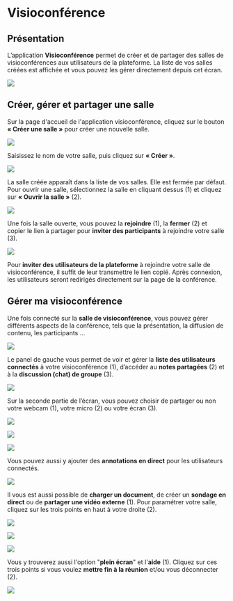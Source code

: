 # Visioconférence

## Présentation

L’application **Visioconférence** permet de créer et de partager des salles de visioconférences aux utilisateurs de la plateforme. La liste de vos salles créées est affichée et vous pouvez les gérer directement depuis cet écran. 

![](../.gitbook/assets/image%20%2882%29.png)

## Créer, gérer et partager une salle

Sur la page d'accueil de l'application visioconférence, cliquez sur le bouton **« Créer une salle »** pour créer une nouvelle salle. 

![](../.gitbook/assets/image%20%2884%29.png)

Saisissez le nom de votre salle, puis cliquez sur **« Créer »**. 

![](../.gitbook/assets/image%20%28101%29.png)

La salle créée apparaît dans la liste de vos salles. Elle est fermée par défaut. Pour ouvrir une salle, sélectionnez la salle en cliquant dessus \(1\) et cliquez sur **« Ouvrir la salle »** \(2\). 

![](../.gitbook/assets/image%20%28109%29.png)

Une fois la salle ouverte, vous pouvez la **rejoindre** \(1\), la **fermer** \(2\) et copier le lien à partager pour **inviter des participants** à rejoindre votre salle \(3\). 

![](../.gitbook/assets/image%20%2885%29.png)

Pour **inviter des utilisateurs de la plateforme** à rejoindre votre salle de visioconférence, il suffit de leur transmettre le lien copié. Après connexion, les utilisateurs seront redirigés directement sur la page de la conférence.

## Gérer ma visioconférence

Une fois connecté sur la **salle de visioconférence**, vous pouvez gérer différents aspects de la conférence, tels que la présentation, la diffusion de contenu, les participants ...

![](../.gitbook/assets/image%20%2896%29.png)

Le panel de gauche vous permet de voir et gérer la **liste des utilisateurs connectés** à votre visioconférence \(1\), d’accéder au **notes partagées** \(2\) et à la **discussion \(chat\) de groupe** \(3\).

![](../.gitbook/assets/image%20%28107%29.png)

Sur la seconde partie de l’écran, vous pouvez choisir de partager ou non votre webcam \(1\), votre micro \(2\) ou votre écran \(3\).

![](../.gitbook/assets/image%20%2887%29.png)

![](../.gitbook/assets/image%20%2890%29.png)

![](../.gitbook/assets/image%20%2891%29.png)

Vous pouvez aussi y ajouter des **annotations en direct** pour les utilisateurs connectés.

![](../.gitbook/assets/image%20%2899%29.png)

Il vous est aussi possible de **charger un document**, de créer un **sondage en direct** ou de **partager une vidéo externe** \(1\). Pour paramétrer votre salle, cliquez sur les trois points en haut à votre droite \(2\). 

![](../.gitbook/assets/image%20%28108%29.png)

![](../.gitbook/assets/image%20%28103%29.png)

![](../.gitbook/assets/image%20%28100%29.png)

Vous y trouverez aussi l'option "**plein écran**" et l'**aide** \(1\). Cliquez sur ces trois points si vous voulez **mettre fin à la réunion** et/ou vous déconnecter \(2\).

![](../.gitbook/assets/image%20%2879%29.png)

